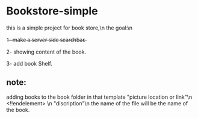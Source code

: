 # Bookstore-simple
 this is a simple project for book store,\n
 the goal:\n

 1̶-̶ ̶m̶a̶k̶e̶ ̶a̶ ̶s̶e̶r̶v̶e̶r̶ ̶s̶i̶d̶e̶ ̶s̶e̶a̶r̶c̶h̶b̶a̶r̶.̶

 2- showing content of the book.

 3- add book Shelf.

## note:
adding books to the book folder in that template
"picture location or link"\n
<!!endelement> \n
"discription"\n
the name of the file will be the name of the book.